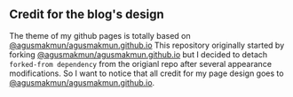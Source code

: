 ## Credit for the blog's design
The theme of my github pages is totally based on [@agusmakmun/agusmakmun.github.io](https://github.com/agusmakmun/agusmakmun.github.io)
This repository originally started by forking [@agusmakmun/agusmakmun.github.io](https://github.com/agusmakmun/agusmakmun.github.io)
but I decided to detach `forked-from dependency` from the origianl repo after several appearance modifications. 
So I want to notice that all credit for my page design goes to [@agusmakmun/agusmakmun.github.io](https://github.com/agusmakmun/agusmakmun.github.io). 
